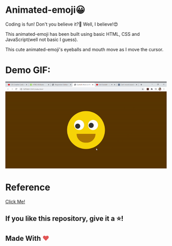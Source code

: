 # Animated-emoji😀

Coding is fun! Don't you believe it?🤔 Well, I believe!😍

This animated-emoji has been built using basic HTML, CSS and JavaScript(well not basic I guess). 

This cute animated-emoji's eyeballs and mouth move as I move the cursor.

# Demo GIF: 
<p align="center">
<img src="https://github.com/Utkarsh299-tech/Animated-emoji/blob/master/animated-emoji.gif?raw=true">
</p>

# Reference
[Click Me!](https://www.youtube.com/watch?v=WqgKe3dcXxg) 

## If you like this repository, give it a ⭐!

## Made With <span style="color: #e25555;">&#9829;</span>
